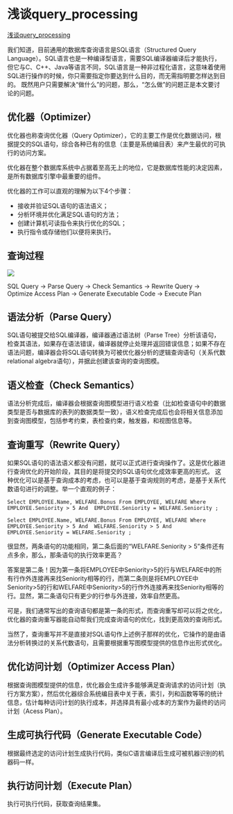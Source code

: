 # 浅谈query_processing


[浅谈query_processing](https://blog.csdn.net/u013007900/article/details/78015124)
<!--more-->



我们知道，目前通用的数据库查询语言是SQL语言（Structured Query Language）。SQL语言也是一种编译型语言，需要SQL编译器编译后才能执行，但它与C、C++、Java等语言不同，SQL语言是一种非过程化语言，这意味着使用SQL进行操作的时候，你只需要指定你要达到什么目的，而无需指明要怎样达到目的。
既然用户只需要解决“做什么”的问题，那么，“怎么做”的问题正是本文要讨论的问题。



## 优化器（Optimizer）

优化器也称查询优化器（Query Optimizer），它的主要工作是优化数据访问，根据提交的SQL语句，综合各种已有的信息（主要是系统编目表）来产生最优的可执行的访问方案。

优化器在整个数据库系统中占据着至高无上的地位，它是数据库性能的决定因素，是所有数据库引擎中最重要的组件。

优化器的工作可以直观的理解为以下4个步骤：

- 接收并验证SQL语句的语法语义；
- 分析环境并优化满足SQL语句的方法；
- 创建计算机可读指令来执行优化的SQL；
- 执行指令或存储他们以便将来执行。

## 查询过程

![](https://img-blog.csdn.net/20170918050036343?watermark/2/text/aHR0cDovL2Jsb2cuY3Nkbi5uZXQvdTAxMzAwNzkwMA==/font/5a6L5L2T/fontsize/400/fill/I0JBQkFCMA==/dissolve/70/gravity/SouthEast)

SQL Query -> Parse Query -> Check Semantics -> Rewrite Query -> Optimize Access Plan -> Generate Executable Code -> Execute Plan

## 语法分析（Parse Query）
SQL语句被提交给SQL编译器，编译器通过语法树（Parse Tree）分析该语句，检查其语法，如果存在语法错误，编译器就停止处理并返回错误信息；如果不存在语法问题，编译器会将SQL语句转换为可被优化器分析的逻辑查询语句（关系代数relational algebra语句），并据此创建该查询的查询图模。


## 语义检查（Check Semantics）
语法分析完成后，编译器会根据查询图模型进行语义检查（比如检查语句中的数据类型是否与数据库的表列的数据类型一致），语义检查完成后也会将相关信息添加到查询图模型，包括参考约束，表检查约束，触发器，和视图信息等。

## 查询重写（Rewrite Query）
如果SQL语句的语法语义都没有问题，就可以正式进行查询操作了。这是优化器进行查询优化的开始阶段，其目的是将提交的SQL语句优化成效率更高的形式。
这种优化可以是基于查询成本的考虑，也可以是基于查询规则的考虑，是基于关系代数语句进行的调整。举一个直观的例子：

```
Select EMPLOYEE.Name, WELFARE.Bonus From EMPLOYEE, WELFARE Where EMPLOYEE.Seniority > 5 And  EMPLOYEE.Seniority = WELFARE.Seniority ;

Select EMPLOYEE.Name, WELFARE.Bonus From EMPLOYEE, WELFARE Where EMPLOYEE.Seniority > 5 And  WELFARE.Seniority > 5 And  EMPLOYEE.Seniority = WELFARE.Seniority ;
```

很显然，两条语句的功能相同，第二条后面的“WELFARE.Seniority > 5”条件还有点多余，那么，那条语句的执行效率更高？

答案是第二条！因为第一条将EMPLOYEE中Seniority>5的行与WELFARE中的所有行作外连接再来找Seniority相等的行，而第二条则是将EMPLOYEE中Seniority>5的行和WELFARE中Seniority>5的行作外连接再来找Seniority相等的行。显然，第二条语句只有更少的行参与外连接，效率自然更高。

可是，我们通常写出的查询语句都是第一条的形式，而查询重写却可以将之优化，优化器的查询重写器能自动帮我们完成查询语句的优化，找到更高效的查询形式。

当然了，查询重写并不是直接对SQL语句作上述例子那样的优化，它操作的是由语法分析转换过的关系代数语句，且需要根据重写图模型提供的信息作出形式优化。

## 优化访问计划（Optimizer Access Plan）
根据查询图模型提供的信息，优化器会生成许多能够满足查询请求的访问计划（执行方案方案），然后优化器综合系统编目表中关于表，索引，列和函数等等的统计信息，估计每种访问计划的执行成本，并选择具有最小成本的方案作为最终的访问计划（Acess Plan）。

## 生成可执行代码（Generate Executable Code）
根据最终选定的访问计划生成执行代码，类似C语言编译后生成可被机器识别的机器码一样。

## 执行访问计划（Execute Plan）
执行可执行代码，获取查询结果集。




